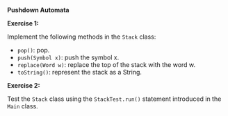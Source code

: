 **Pushdown Automata**

**Exercise 1:**

Implement the following methods in the `Stack` class:

- `pop()`: pop.
- `push(Symbol x)`: push the symbol x.
- `replace(Word w)`: replace the top of the stack with the word w.
- `toString()`: represent the stack as a String.

**Exercise 2:**

Test the `Stack` class using the `StackTest.run()` statement introduced in the `Main` class.